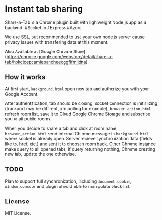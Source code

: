 # Instant tab sharing

Share-a-Tab is a Chrome plugin built with lightweight Node.js app as a backend. #Socket.io #Express #Azure 

We use SSL, but  recommended to use your own node.js server cause privacy issues with transfering data at this moment. 

Also Available at [Google Chrome Store] (https://chrome.google.com/webstore/detail/share-a-tab/hbkcjcepcamiepahcheeoggfifmljdna)

## How it works

At first start, `background.html` open new tab and authorize you with your Google Account. 

After authentification, tab should be closing, socket connection is initializing (transport may be diffirent, xhr polling for example), `browser_action.html` refresh room list, save it to Cloud Google Chrome Storage and subscribe you to all public rooms.

When you decide to share a tab and click at room name, `browser_action.html` send internal Chrome message to `background.html` where socket is already open. Server recieve synchronization data (fields like to, href, etc.) and sent it to choosen room back. Other Chrome instance make query to all opened tabs, if query returning nothing, Chrome creating new tab, update the one otherwise.

## TODO

Plan to support full synchronization, including `document.cookie`, `window.console` and plugin should able to manipulate black list.

## License

MIT License.


